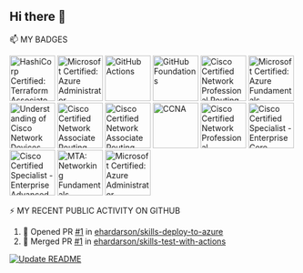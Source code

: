 
## Hi there 👋





📫 MY BADGES
<!-- Adding badges from Credly  -->
<!--START_SECTION:badges-->
<a href="https://www.credly.com/badges/4888965d-1adf-482e-bb71-893bdf315628" title="HashiCorp Certified: Terraform Associate (003)"><img src="https://images.credly.com/size/80x80/images/0dc62494-dc94-469a-83af-e35309f27356/blob" alt="HashiCorp Certified: Terraform Associate (003)" width="80" height="80"></a>
<a href="https://www.credly.com/badges/68ef2b44-3bfe-4e9d-b08b-c3cac97a09f8" title="Microsoft Certified: Azure Administrator Associate"><img src="https://images.credly.com/size/80x80/images/336eebfc-0ac3-4553-9a67-b402f491f185/azure-administrator-associate-600x600.png" alt="Microsoft Certified: Azure Administrator Associate" width="80" height="80"></a>
<a href="https://www.credly.com/badges/0626b533-1ffa-49ce-b261-425d7ab7d166" title="GitHub Actions"><img src="https://images.credly.com/size/80x80/images/89efc3e7-842b-4790-b09b-9ea5efc71ec3/image.png" alt="GitHub Actions" width="80" height="80"></a>
<a href="https://www.credly.com/badges/4bcfa377-2e04-47ba-b83a-136c1001a551" title="GitHub Foundations"><img src="https://images.credly.com/size/80x80/images/024d0122-724d-4c5a-bd83-cfe3c4b7a073/image.png" alt="GitHub Foundations" width="80" height="80"></a>
<a href="https://www.credly.com/badges/bce8698a-b820-41e7-bd6c-687fe3be6f70" title="Cisco Certified Network Professional Routing and Switching (CCNP Routing and Switching)"><img src="https://images.credly.com/size/80x80/images/706353b7-3a49-4e7b-80d6-ce80a597f580/cisco_ccnp_R_26S.png" alt="Cisco Certified Network Professional Routing and Switching (CCNP Routing and Switching)" width="80" height="80"></a>
<a href="https://www.credly.com/badges/57dc1abb-1059-4ec9-beda-014322f3c97d" title="Microsoft Certified: Azure Fundamentals"><img src="https://images.credly.com/size/80x80/images/be8fcaeb-c769-4858-b567-ffaaa73ce8cf/image.png" alt="Microsoft Certified: Azure Fundamentals" width="80" height="80"></a>
<a href="https://www.credly.com/badges/2664072c-9e4f-4b31-a1a0-11f7ecfdce78" title="Understanding of Cisco Network Devices"><img src="https://images.credly.com/size/80x80/images/1442feda-7455-4bcb-a114-8803c9dee675/CV_PNG_L200.png" alt="Understanding of Cisco Network Devices" width="80" height="80"></a>
<a href="https://www.credly.com/badges/ad85fe30-c4e7-4bfa-bf05-7c60cc9901c9" title="Cisco Certified Network Associate Routing and Switching (CCNA Routing and Switching)"><img src="https://images.credly.com/size/80x80/images/a31c0301-ff96-4cee-9435-0a4b40ce6e66/cisco_ccna_R_26S.png" alt="Cisco Certified Network Associate Routing and Switching (CCNA Routing and Switching)" width="80" height="80"></a>
<a href="https://www.credly.com/badges/b23ea68f-5dfc-4f9f-b374-a1bb0e25e5b6" title="Cisco Certified Network Associate Routing and Switching (CCNA Routing and Switching)"><img src="https://images.credly.com/size/80x80/images/a31c0301-ff96-4cee-9435-0a4b40ce6e66/cisco_ccna_R_26S.png" alt="Cisco Certified Network Associate Routing and Switching (CCNA Routing and Switching)" width="80" height="80"></a>
<a href="https://www.credly.com/badges/b511b4bf-6856-4a8c-86a7-a9af5934beb4" title="CCNA"><img src="https://images.credly.com/size/80x80/images/683783d8-eaac-4c37-a14d-11bd8a36321d/ccna_600.png" alt="CCNA" width="80" height="80"></a>
<a href="https://www.credly.com/badges/77d9ce0a-fa1e-42f8-83a5-996bb3e247da" title="Cisco Certified Network Professional Enterprise (CCNP Enterprise)"><img src="https://images.credly.com/size/80x80/images/07f70c56-f067-458e-bbe5-736f055f0cce/CCNP_Enterprise_large.png" alt="Cisco Certified Network Professional Enterprise (CCNP Enterprise)" width="80" height="80"></a>
<a href="https://www.credly.com/badges/0a75a22b-ca18-492d-8cc3-02682eded408" title="Cisco Certified Specialist - Enterprise Core"><img src="https://images.credly.com/size/80x80/images/772efbeb-3c61-459c-ba0d-2fa52828d119/Cisco_Specialist_600.png" alt="Cisco Certified Specialist - Enterprise Core" width="80" height="80"></a>
<a href="https://www.credly.com/badges/ffc26317-2cc2-4c03-8676-7324b9c96ec6" title="Cisco Certified Specialist - Enterprise Advanced Infrastructure Implementation"><img src="https://images.credly.com/size/80x80/images/45e887ef-48d0-4310-ac6b-5ae656ceefd3/Cisco_Specialist_600.png" alt="Cisco Certified Specialist - Enterprise Advanced Infrastructure Implementation" width="80" height="80"></a>
<a href="https://www.credly.com/badges/9715e353-5c52-4e61-ac42-530f43a96133" title="MTA: Networking Fundamentals - Certified 2016"><img src="https://images.credly.com/size/80x80/images/488915ba-1bad-4be3-9c07-f7ec44ad0090/MTA_Networking_Fundamentals-01.png" alt="MTA: Networking Fundamentals - Certified 2016" width="80" height="80"></a>
<a href="https://www.credly.com/badges/95e4cb2e-6961-4275-bf09-3aed704c671e" title="Microsoft Certified: Azure Administrator Associate (Legacy)"><img src="https://images.credly.com/size/80x80/images/35d18649-95c6-4c78-b07a-cfc1362318f3/azure-administrator-associate.png" alt="Microsoft Certified: Azure Administrator Associate (Legacy)" width="80" height="80"></a>
<!--END_SECTION:badges-->


⚡ MY RECENT PUBLIC ACTIVITY ON GITHUB
<!--START_SECTION:activity-->
1. 💪 Opened PR [#1](https://github.com/ehardarson/skills-deploy-to-azure/pull/1) in [ehardarson/skills-deploy-to-azure](https://github.com/ehardarson/skills-deploy-to-azure)
2. 🎉 Merged PR [#1](https://github.com/ehardarson/skills-test-with-actions/pull/1) in [ehardarson/skills-test-with-actions](https://github.com/ehardarson/skills-test-with-actions)
<!--END_SECTION:activity-->


[![Update README](https://github.com/ehardarson/ehardarson/actions/workflows/main.yml/badge.svg)](https://github.com/ehardarson/ehardarson/actions/workflows/main.yml)

